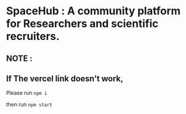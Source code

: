 # SpaceHub : A community platform for Researchers and scientific recruiters.

## NOTE : 
## If The vercel link doesn't work,
Please run `npm i`

then run `npm start`

